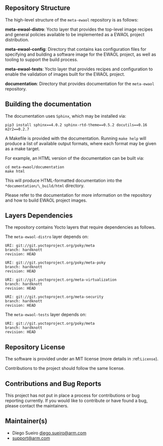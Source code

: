 ## Repository Structure

The high-level structure of the `meta-ewaol` repository is as follows:

**meta-ewaol-distro**:
  Yocto layer that provides the top-level image recipes and general policies
  available to be implemented as a EWAOL project distribution.

**meta-ewaol-config**:
  Directory that contains kas configuration files for specifying and building
  a software image for the EWAOL project, as well as tooling to
  support the build process.

**meta-ewaol-tests**:
  Yocto layer that provides recipes and configuration to enable the validation
  of images built for the EWAOL project.

**documentation**:
  Directory that provides documentation for the `meta-ewaol` repository.

## Building the documentation

The documentation uses `Sphinx`, which may be installed via:

    pip3 install sphinx==4.0.2 sphinx-rtd-theme==0.5.2 docutils==0.16 m2r2==0.2.7

A Makefile is provided with the documentation. Running `make help` will produce
a list of available output formats, where each format may be given as a make
target.

For example, an HTML version of the documentation can be built via:

    cd meta-ewaol/documentation
    make html

This will produce HTML-formatted documentation into the
`*documentation/\_build/html` directory.

Please refer to the documentation for more information on the repository and
how to build EWAOL project images.

## Layers Dependencies


The repository contains Yocto layers that require dependencies as follows.

The `meta-ewaol-distro` layer depends on:

    URI: git://git.yoctoproject.org/poky/meta
    branch: hardknott
    revision: HEAD

    URI: git://git.yoctoproject.org/poky/meta-poky
    branch: hardknott
    revision: HEAD

    URI: git://git.yoctoproject.org/meta-virtualization
    branch: hardknott
    revision: HEAD

    URI: git://git.yoctoproject.org/meta-security
    branch: hardknott
    revision: HEAD

The `meta-ewaol-tests` layer depends on:

    URI: git://git.yoctoproject.org/poky/meta
    branch: hardknott
    revision: HEAD

## Repository License

The software is provided under an MIT license (more details in :ref:`License`).

Contributions to the project should follow the same license.

## Contributions and Bug Reports

This project has not put in place a process for contributions or bug reporting
currently. If you would like to contribute or have found a bug, please contact
the maintainers.

## Maintainer(s)

* Diego Sueiro <diego.sueiro@arm.com>
* <support@arm.com>
